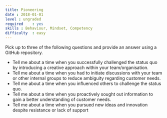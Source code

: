 ```yaml
---
title: Pioneering
date : 2018-01-01
level : ungraded
required    : yes
skills : Behaviour, Mindset, Competency
difficulty  : easy
---
```


Pick up to three of the following questions and provide an answer using a GitHub repository.

- Tell me about a time when you successfully challenged the status quo by introducing a creative approach within your team/organisation.
- Tell me about a time when you had to initiate discussions with your team or other internal groups to reduce ambiguity regarding customer needs.
- Tell me about a time when you influenced others to challenge the status quo.
- Tell me about a time when you proactively sought out information to gain a better understanding of customer needs.
- Tell me about a time when you pursued new ideas and innovation despite resistance or lack of support
